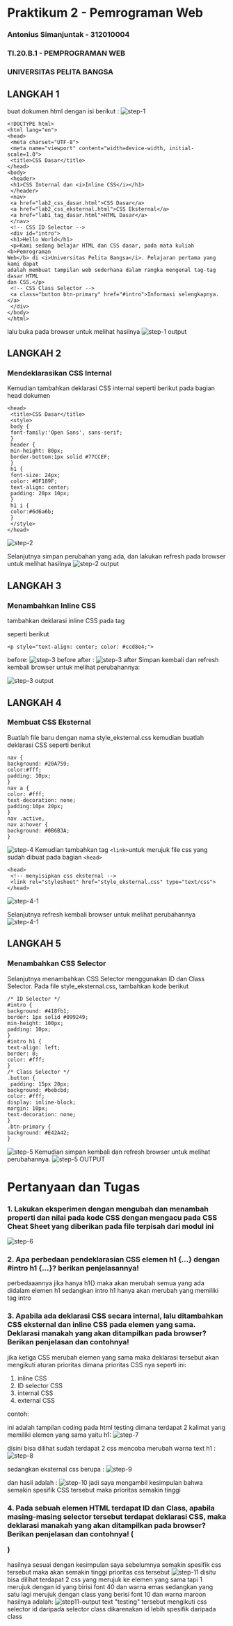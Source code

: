 # Praktikum 2 - Pemrograman Web
### Antonius Simanjuntak - 312010004
### TI.20.B.1 - PEMPROGRAMAN WEB
### UNIVERSITAS PELITA BANGSA

## LANGKAH 1
buat dokumen html dengan isi berikut :
![step-1](https://i.imgur.com/NFm1zO9.png)
```
<!DOCTYPE html>
<html lang="en">
<head>
 <meta charset="UTF-8">
 <meta name="viewport" content="width=device-width, initial-scale=1.0">
 <title>CSS Dasar</title>
</head>
<body>
 <header>
 <h1>CSS Internal dan <i>Inline CSS</i></h1>
 </header>
 <nav>
 <a href="lab2_css_dasar.html">CSS Dasar</a>
 <a href="lab2_css_eksternal.html">CSS Eksternal</a>
 <a href="lab1_tag_dasar.html">HTML Dasar</a>
 </nav>
 <!-- CSS ID Selector -->
 <div id="intro">
 <h1>Hello World</h1>
 <p>Kami sedang belajar HTML dan CSS dasar, pada mata kuliah <b>Pemrograman
Web</b> di <i>Universitas Pelita Bangsa</i>. Pelajaran pertama yang kami dapat
adalah membuat tampilan web sederhana dalam rangka mengenal tag-tag dasar HTML
dan CSS.</p>
 <!-- CSS Class Selector -->
 <a class="button btn-primary" href="#intro">Informasi selengkapnya.</a>
 </div>
</body>
</html>
```
lalu buka pada browser untuk melihat hasilnya
![step-1 output](https://i.imgur.com/o4JDDuV.png)
## LANGKAH 2
### Mendeklarasikan CSS Internal
Kemudian tambahkan deklarasi CSS internal seperti berikut pada bagian head dokumen
```
<head>
 <title>CSS Dasar</title>
 <style>
 body {
 font-family:'Open Sans', sans-serif;
 }
 header {
 min-height: 80px;
 border-bottom:1px solid #77CCEF;
 }
 h1 {
 font-size: 24px;
 color: #0F189F;
 text-align: center;
 padding: 20px 10px;
 }
 h1 i {
 color:#6d6a6b;
 }
 </style>
</head>
```
![step-2](https://i.imgur.com/74Emtig.png)

Selanjutnya simpan perubahan yang ada, dan lakukan refresh pada browser untuk melihat
hasilnya
![step-2 output](https://i.imgur.com/xVibmX4.png)

## LANGKAH 3
### Menambahkan Inline CSS
 tambahkan deklarasi inline CSS pada tag <p> seperti berikut
 ```
 <p style="text-align: center; color: #ccd8e4;">
 ```
 before:
 ![step-3 before](https://i.imgur.com/PdQFu6Z.png)
 after :
 ![step-3 after](https://i.imgur.com/ukibvhK.png)
 Simpan kembali dan refresh kembali browser untuk melihat perubahannya:

 ![step-3 output](https://i.imgur.com/WGGwbOZ.png)

 ## LANGKAH 4
 ### Membuat CSS Eksternal
 Buatlah file baru dengan nama style_eksternal.css kemudian buatlah deklarasi CSS seperti berikut
 ```
 nav {
background: #20A759;
color:#fff;
padding: 10px;
}
nav a {
color: #fff;
text-decoration: none;
padding:10px 20px;
}
nav .active,
nav a:hover {
background: #0B6B3A;
}
```
![step-4](https://i.imgur.com/ujFftw1.png)
Kemudian tambahkan tag `<link>`untuk merujuk file css yang sudah dibuat pada bagian `<head>`
```
<head>
 <!-- menyisipkan css eksternal -->
 <link rel="stylesheet" href="style_eksternal.css" type="text/css">
</head>
```
![step-4-1](https://i.imgur.com/W6UCxAk.png)

Selanjutnya refresh kembali browser untuk melihat perubahannya
![step-4-1](https://i.imgur.com/ISMBGGb.png)

## LANGKAH 5
### Menambahkan CSS Selector
Selanjutnya menambahkan CSS Selector menggunakan ID dan Class Selector. Pada file
style_eksternal.css, tambahkan kode berikut

```
/* ID Selector */
#intro {
background: #418fb1;
border: 1px solid #099249;
min-height: 100px;
padding: 10px;
}
#intro h1 {
text-align: left;
border: 0;
color: #fff;
}
/* Class Selector */
.button {
 padding: 15px 20px;
background: #bebcbd;
color: #fff;
display: inline-block;
margin: 10px;
text-decoration: none;
}
.btn-primary {
background: #E42A42;
}
```
![step-5](https://i.imgur.com/qcaS83z.png)
Kemudian simpan kembali dan refresh browser untuk melihat perubahannya.
![step-5 OUTPUT](https://i.imgur.com/gOklVYe.png)

# Pertanyaan dan Tugas
### 1. Lakukan eksperimen dengan mengubah dan menambah properti dan nilai pada kode CSS dengan mengacu pada CSS Cheat Sheet yang diberikan pada file terpisah dari modul ini
![step-6](https://i.imgur.com/sVetc6i.png)

### 2. Apa perbedaan pendeklarasian CSS elemen h1 {...} dengan #intro h1 {...}? berikan penjelasannya!
perbedaaannya jika hanya h1{} maka akan merubah semua yang ada didalam elemen h1 sedangkan intro h1 hanya akan merubah yang memiliki tag intro

### 3. Apabila ada deklarasi CSS secara internal, lalu ditambahkan CSS eksternal dan inline CSS pada elemen yang sama. Deklarasi manakah yang akan ditampilkan pada browser? Berikan penjelasan dan contohnya!
jika ketiga CSS merubah elemen yang sama maka deklarasi tersebut akan mengikuti aturan prioritas
dimana prioritas CSS nya seperti ini:
1. inline CSS
2. ID selector CSS
3. internal CSS
4. external CSS

contoh:

ini adalah tampilan coding pada html testing dimana terdapat 2 kalimat yang memiliki elemen yang sama yaitu h1:
 ![step-7](https://i.imgur.com/87FHIwI.png)

 disini bisa dilihat sudah terdapat 2 css mencoba merubah warna text h1 :
 ![step-8](https://i.imgur.com/6BKuHMb.png) 

 sedangkan eksternal css berupa :
 ![step-9](https://i.imgur.com/eciJnc8.png)

 dan hasil adalah :
 ![step-10](https://i.imgur.com/THSnM36.png)
jadi saya mengambil kesimpulan bahwa semakin spesifik CSS tersebut maka prioritas semakin tinggi

### 4. Pada sebuah elemen HTML terdapat ID dan Class, apabila masing-masing selector tersebut terdapat deklarasi CSS, maka deklarasi manakah yang akan ditampilkan pada browser? Berikan penjelasan dan contohnya! ( <p id="paragraf-1" class="text-paragraf"> )
hasilnya sesuai dengan kesimpulan saya sebelumnya semakin spesifik css tersebut maka akan semakin tinggi prioritas css tersebut
![step-11](https://i.imgur.com/eDobCFm.png)
disitu bisa dilihat terdapat 2 css yang merujuk ke elemen yang sama tapi 1 merujuk dengan id yang birisi font 40 dan warna emas sedangkan yang satu lagi merujuk dengan class yang berisi font 10 dan warna maroon
hasilnya adalah:
![step11-output](https://i.imgur.com/6wMF3Nt.png)
text "testing" tersebut mengikuti css selector id daripada selector class dikarenakan id lebih spesifik daripada class

